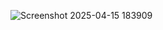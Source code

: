 ![Screenshot 2025-04-15 183909](https://github.com/user-attachments/assets/e3ee3b1a-501e-41a1-8f12-c4617a73d634)
